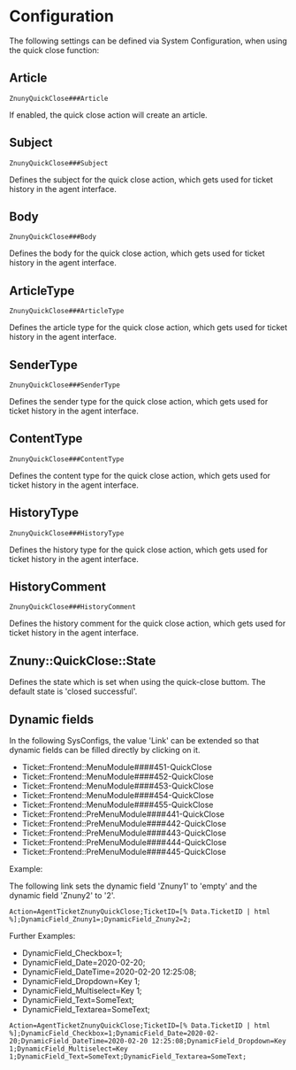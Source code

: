 # Configuration

The following settings can be defined via System Configuration, when using the quick close function:

## Article
`ZnunyQuickClose###Article`

If enabled, the quick close action will create an article.

## Subject
`ZnunyQuickClose###Subject`

Defines the subject for the quick close action, which gets used for ticket history in the agent interface.

## Body
`ZnunyQuickClose###Body`

Defines the body for the quick close action, which gets used for ticket history in the agent interface.

## ArticleType
`ZnunyQuickClose###ArticleType`

Defines the article type for the quick close action, which gets used for ticket history in the agent interface.

## SenderType
`ZnunyQuickClose###SenderType`

Defines the sender type for the quick close action, which gets used for ticket history in the agent interface.

## ContentType
`ZnunyQuickClose###ContentType`

Defines the content type for the quick close action, which gets used for ticket history in the agent interface.

## HistoryType
`ZnunyQuickClose###HistoryType`

Defines the history type for the quick close action, which gets used for ticket history in the agent interface.

## HistoryComment
`ZnunyQuickClose###HistoryComment`

Defines the history comment for the quick close action, which gets used for ticket history in the agent interface.

## Znuny::QuickClose::State
Defines the state which is set when using the quick-close buttom. The default state is 'closed successful'.

## Dynamic fields

In the following SysConfigs, the value 'Link' can be extended so that dynamic fields can be filled directly by clicking on it.

- Ticket::Frontend::MenuModule####451-QuickClose
- Ticket::Frontend::MenuModule####452-QuickClose
- Ticket::Frontend::MenuModule####453-QuickClose
- Ticket::Frontend::MenuModule####454-QuickClose
- Ticket::Frontend::MenuModule####455-QuickClose
- Ticket::Frontend::PreMenuModule####441-QuickClose
- Ticket::Frontend::PreMenuModule####442-QuickClose
- Ticket::Frontend::PreMenuModule####443-QuickClose
- Ticket::Frontend::PreMenuModule####444-QuickClose
- Ticket::Frontend::PreMenuModule####445-QuickClose

Example:

The following link sets the dynamic field 'Znuny1' to 'empty' and the dynamic field 'Znuny2' to '2'.

```
Action=AgentTicketZnunyQuickClose;TicketID=[% Data.TicketID | html %];DynamicField_Znuny1=;DynamicField_Znuny2=2;
```

Further Examples:

- DynamicField_Checkbox=1;
- DynamicField_Date=2020-02-20;
- DynamicField_DateTime=2020-02-20 12:25:08;
- DynamicField_Dropdown=Key 1;
- DynamicField_Multiselect=Key 1;
- DynamicField_Text=SomeText;
- DynamicField_Textarea=SomeText;

```
Action=AgentTicketZnunyQuickClose;TicketID=[% Data.TicketID | html %];DynamicField_Checkbox=1;DynamicField_Date=2020-02-20;DynamicField_DateTime=2020-02-20 12:25:08;DynamicField_Dropdown=Key 1;DynamicField_Multiselect=Key 1;DynamicField_Text=SomeText;DynamicField_Textarea=SomeText;
```

